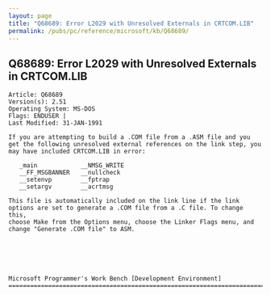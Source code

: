 ```yaml
---
layout: page
title: "Q68689: Error L2029 with Unresolved Externals in CRTCOM.LIB"
permalink: /pubs/pc/reference/microsoft/kb/Q68689/
---
```


## Q68689: Error L2029 with Unresolved Externals in CRTCOM.LIB

	Article: Q68689
	Version(s): 2.51
	Operating System: MS-DOS
	Flags: ENDUSER |
	Last Modified: 31-JAN-1991
	
	If you are attempting to build a .COM file from a .ASM file and you
	get the following unresolved external references on the link step, you
	may have included CRTCOM.LIB in error:
	
	   _main            __NMSG_WRITE
	   __FF_MSGBANNER   __nullcheck
	   __setenvp        __fptrap
	   __setargv        __acrtmsg
	
	This file is automatically included on the link line if the link
	options are set to generate a .COM file from a .C file. To change this,
	choose Make from the Options menu, choose the Linker Flags menu, and
	change "Generate .COM file" to ASM.
	
	
	
	
	
	
	Microsoft Programmer's Work Bench [Development Environment]
	=============================================================================
